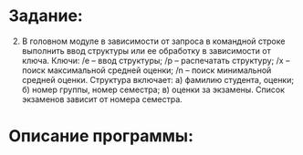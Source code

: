 Задание:
========

2. В головном модуле в зависимости от запроса в командной строке выполнить ввод структуры или ее обработку в зависимости от ключа.
Ключи:
/e – ввод структуры;
/p – распечатать структуру;
/x – поиск максимальной средней оценки;
/n – поиск минимальной средней оценки.
Структура включает:
а) фамилию студента, оценки;
б) номер группы, номер семестра;
в) оценки за экзамены. Список экзаменов зависит от номера семестра.

Описание программы:
===================
